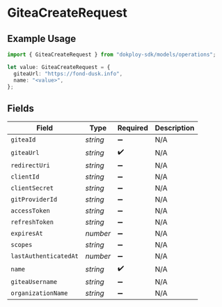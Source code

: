 # GiteaCreateRequest

## Example Usage

```typescript
import { GiteaCreateRequest } from "dokploy-sdk/models/operations";

let value: GiteaCreateRequest = {
  giteaUrl: "https://fond-dusk.info",
  name: "<value>",
};
```

## Fields

| Field                 | Type                  | Required              | Description           |
| --------------------- | --------------------- | --------------------- | --------------------- |
| `giteaId`             | *string*              | :heavy_minus_sign:    | N/A                   |
| `giteaUrl`            | *string*              | :heavy_check_mark:    | N/A                   |
| `redirectUri`         | *string*              | :heavy_minus_sign:    | N/A                   |
| `clientId`            | *string*              | :heavy_minus_sign:    | N/A                   |
| `clientSecret`        | *string*              | :heavy_minus_sign:    | N/A                   |
| `gitProviderId`       | *string*              | :heavy_minus_sign:    | N/A                   |
| `accessToken`         | *string*              | :heavy_minus_sign:    | N/A                   |
| `refreshToken`        | *string*              | :heavy_minus_sign:    | N/A                   |
| `expiresAt`           | *number*              | :heavy_minus_sign:    | N/A                   |
| `scopes`              | *string*              | :heavy_minus_sign:    | N/A                   |
| `lastAuthenticatedAt` | *number*              | :heavy_minus_sign:    | N/A                   |
| `name`                | *string*              | :heavy_check_mark:    | N/A                   |
| `giteaUsername`       | *string*              | :heavy_minus_sign:    | N/A                   |
| `organizationName`    | *string*              | :heavy_minus_sign:    | N/A                   |